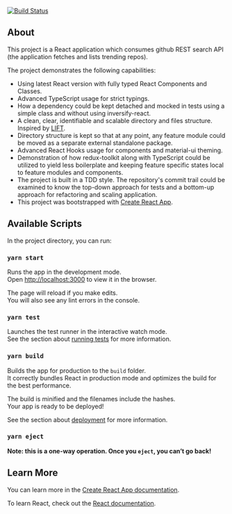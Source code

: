 [![Build Status](https://travis-ci.com/awahab07/weekly-trending-github-repos.svg?branch=master)](https://travis-ci.com/awahab07/weekly-trending-github-repos)

## About

This project is a React application which consumes github REST search API (the application fetches and lists trending repos).

The project demonstrates the following capabilities:
- Using latest React version with fully typed React Components and Classes.
- Advanced TypeScript usage for strict typings.
- How a dependency could be kept detached and mocked in tests using a simple class and without using inversify-react.
- A clean, clear, identifiable and scalable directory and files structure. Inspired by [LIFT](https://johnpapa.net/angular-app-structuring-guidelines/).
- Directory structure is kept so that at any point, any feature module could be moved as a separate external standalone package.
- Advanced React Hooks usage for components and material-ui theming.
- Demonstration of how redux-toolkit along with TypeScript could be utilized to yield less boilerplate and keeping feature specific states local to feature modules and components.
- The project is built in a TDD style. The repository's commit trail could be examined to know the top-down approach for tests and a bottom-up approach for refactoring and scaling application.
- This project was bootstrapped with [Create React App](https://github.com/facebook/create-react-app).   

## Available Scripts

In the project directory, you can run:

### `yarn start`

Runs the app in the development mode.<br />
Open [http://localhost:3000](http://localhost:3000) to view it in the browser.

The page will reload if you make edits.<br />
You will also see any lint errors in the console.

### `yarn test`

Launches the test runner in the interactive watch mode.<br />
See the section about [running tests](https://facebook.github.io/create-react-app/docs/running-tests) for more information.

### `yarn build`

Builds the app for production to the `build` folder.<br />
It correctly bundles React in production mode and optimizes the build for the best performance.

The build is minified and the filenames include the hashes.<br />
Your app is ready to be deployed!

See the section about [deployment](https://facebook.github.io/create-react-app/docs/deployment) for more information.

### `yarn eject`

**Note: this is a one-way operation. Once you `eject`, you can’t go back!**


## Learn More

You can learn more in the [Create React App documentation](https://facebook.github.io/create-react-app/docs/getting-started).

To learn React, check out the [React documentation](https://reactjs.org/).
